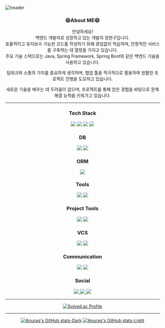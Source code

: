   ![header](https://capsule-render.vercel.app/api?type=waving&color=0:2C2C2C,100:FFFFFF&height=250&section=header&text=Jhynguu's%20GitHub!&fontSize=70&animation=scaleIn&fontAlignY=40&fontColor=)
  <div align='center'>
  
  ### 😆About ME😆<br>
  안녕하세요!<br>
  백엔드 개발자로 성장하고 있는 개발자 정현구입니다.<br>
  효율적이고 유지보수 가능한 코드를 작성하기 위해 끊임없이 학습하며, 안정적인 서비스를 구축하는 데 열정을 가지고 있습니다.<br>
  주요 기술 스택으로는 Java, Spring Framework, Spring Boot와 같은 백엔드 기술을 사용하고 있습니다.<br>

  팀워크와 소통의 가치를 중요하게 생각하며, 협업 툴을 적극적으로 활용하여 원활한 프로젝트 진행을 도모하고 있습니다.<br>

  새로운 기술을 배우는 데 두려움이 없으며, 프로젝트를 통해 얻은 경험을 바탕으로 문제 해결 능력을 키워가고 있습니다.<br>
  <hr>

  ### Tech Stack<br>
  <img src="https://img.shields.io/badge/java-007396?style=for-the-badge&logo=java&logoColor=white"> 
  <img src="https://img.shields.io/badge/Spring-6DB33F?style=for-the-badge&logo=Spring&logoColor=white">
  <img src="https://img.shields.io/badge/springboot-6DB33F?style=for-the-badge&logo=springboot&logoColor=white">
  <img src="https://img.shields.io/badge/Spring Security-6DB33F?style=for-the-badge&logo=Spring Security&logoColor=white">

  ### DB<br>
  <img src="https://img.shields.io/badge/MySQL-4479A1?style=for-the-badge&logo=MySQL&logoColor=white">
  <img src="https://img.shields.io/badge/JDBC-007396?style=for-the-badge&logo=Databricks&logoColor=white">

  ### ORM<br>
  <img src="https://img.shields.io/badge/JPA-6DB33F?style=for-the-badge&logo=Hibernate&logoColor=white">


  ### Tools<br>
  <img src="https://img.shields.io/badge/IntelliJ IDEA-000000?style=for-the-badge&logo=IntelliJ-IDEA&logoColor=white">
  <img src="https://img.shields.io/badge/VSCode-007ACC?style=for-the-badge&logo=Visual-Studio-Code&logoColor=white">

  ### Project Tools<br>
  <img src="https://img.shields.io/badge/Notion-000000?style=for-the-badge&logo=Notion&logoColor=white">
  <img src="https://img.shields.io/badge/Jira-0052CC?style=for-the-badge&logo=Jira&logoColor=white">

  ### VCS<br>
  <img src="https://img.shields.io/badge/github-181717?style=for-the-badge&logo=github&logoColor=white">
  <img src="https://img.shields.io/badge/git-F05032?style=for-the-badge&logo=git&logoColor=white">

  ### Communication<br>
  <img src="https://img.shields.io/badge/Slack-4A154B?style=for-the-badge&logo=Slack&logoColor=white">
  <img src="https://img.shields.io/badge/Discord-5865F2?style=for-the-badge&logo=Discord&logoColor=white">
  
  ### Social
  <a href=https://www.instagram.com/jhyngu/> <img src="https://img.shields.io/badge/Instagram-E4405F?style=for-the-badge&logo=Instagram&logoColor=white&link=https://www.instagram.com/jhyngu/"> </a>
  <a href=https://jhyngu.tistory.com/> <img src="https://img.shields.io/badge/Tistory-000000?style=for-the-badge&logo=Tistory&logoColor=white&link=https://jhyngu.tistory.com/"> </a>
  <a href=mailto:jhyngu0531@gmail.com> <img src="https://img.shields.io/badge/Gmail-EA4335?style=for-the-badge&logo=Gmail&logoColor=white&link=mailto:jhyngu0531@gmail.com"> </a>
  <hr>

[![Solved.ac Profile](http://mazassumnida.wtf/api/v2/generate_badge?boj=hyungu0531)](https://solved.ac/이름/)

<hr>

[![Anurag's GitHub stats-Dark](https://github-readme-stats.vercel.app/api?username=jhyngu&show_icons=true&theme=dark#gh-dark-mode-only)](https://github.com/jhyngu/github-readme-stats#gh-dark-mode-only)
[![Anurag's GitHub stats-Light](https://github-readme-stats.vercel.app/api?username=jhyngu&show_icons=true&theme=default#gh-light-mode-only)](https://github.com/jhyngu/github-readme-stats#gh-light-mode-only)
</div>
